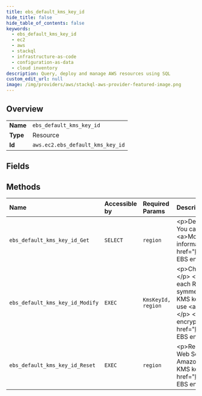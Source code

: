 ```yaml
---
title: ebs_default_kms_key_id
hide_title: false
hide_table_of_contents: false
keywords:
  - ebs_default_kms_key_id
  - ec2
  - aws    
  - stackql
  - infrastructure-as-code
  - configuration-as-data
  - cloud inventory
description: Query, deploy and manage AWS resources using SQL
custom_edit_url: null
image: /img/providers/aws/stackql-aws-provider-featured-image.png
---
```

  
    

## Overview
<table><tbody>
<tr><td><b>Name</b></td><td><code>ebs_default_kms_key_id</code></td></tr>
<tr><td><b>Type</b></td><td>Resource</td></tr>
<tr><td><b>Id</b></td><td><code>aws.ec2.ebs_default_kms_key_id</code></td></tr>
</tbody></table>

## Fields
## Methods
| Name | Accessible by | Required Params | Description |
|:-----|:--------------|:----------------|:------------|
| `ebs_default_kms_key_id_Get` | `SELECT` | `region` | &lt;p&gt;Describes the default KMS key for EBS encryption by default for your account in this Region. You can change the default KMS key for encryption by default using &lt;a&gt;ModifyEbsDefaultKmsKeyId&lt;/a&gt; or &lt;a&gt;ResetEbsDefaultKmsKeyId&lt;/a&gt;.&lt;/p&gt; &lt;p&gt;For more information, see &lt;a href="https://docs.aws.amazon.com/AWSEC2/latest/UserGuide/EBSEncryption.html"&gt;Amazon EBS encryption&lt;/a&gt; in the &lt;i&gt;Amazon Elastic Compute Cloud User Guide&lt;/i&gt;.&lt;/p&gt; |
| `ebs_default_kms_key_id_Modify` | `EXEC` | `KmsKeyId, region` | &lt;p&gt;Changes the default KMS key for EBS encryption by default for your account in this Region.&lt;/p&gt; &lt;p&gt;Amazon Web Services creates a unique Amazon Web Services managed KMS key in each Region for use with encryption by default. If you change the default KMS key to a symmetric customer managed KMS key, it is used instead of the Amazon Web Services managed KMS key. To reset the default KMS key to the Amazon Web Services managed KMS key for EBS, use &lt;a&gt;ResetEbsDefaultKmsKeyId&lt;/a&gt;. Amazon EBS does not support asymmetric KMS keys.&lt;/p&gt; &lt;p&gt;If you delete or disable the customer managed KMS key that you specified for use with encryption by default, your instances will fail to launch.&lt;/p&gt; &lt;p&gt;For more information, see &lt;a href="https://docs.aws.amazon.com/AWSEC2/latest/UserGuide/EBSEncryption.html"&gt;Amazon EBS encryption&lt;/a&gt; in the &lt;i&gt;Amazon Elastic Compute Cloud User Guide&lt;/i&gt;.&lt;/p&gt; |
| `ebs_default_kms_key_id_Reset` | `EXEC` | `region` | &lt;p&gt;Resets the default KMS key for EBS encryption for your account in this Region to the Amazon Web Services managed KMS key for EBS.&lt;/p&gt; &lt;p&gt;After resetting the default KMS key to the Amazon Web Services managed KMS key, you can continue to encrypt by a customer managed KMS key by specifying it when you create the volume. For more information, see &lt;a href="https://docs.aws.amazon.com/AWSEC2/latest/UserGuide/EBSEncryption.html"&gt;Amazon EBS encryption&lt;/a&gt; in the &lt;i&gt;Amazon Elastic Compute Cloud User Guide&lt;/i&gt;.&lt;/p&gt; |
